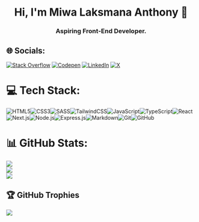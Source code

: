 <h1 align="center">Hi, I'm Miwa Laksmana Anthony 👋</h1>
<h3 align="center">Aspiring Front-End Developer.</h3>

## 🌐 Socials:
[![Stack Overflow](https://img.shields.io/badge/-Stackoverflow-FE7A16?logo=stack-overflow&logoColor=white)](https://stackoverflow.com/users/user:25086788) [![Codepen](https://img.shields.io/badge/Codepen-000000?style=for-the-badge&logo=codepen&logoColor=white)](https://codepen.io/miwalaa) [![LinkedIn](https://img.shields.io/badge/LinkedIn-%230077B5.svg?logo=linkedin&logoColor=white)](https://linkedin.com/in/miwa-laksmana-anthony-851a17344) [![X](https://img.shields.io/badge/X-black.svg?logo=X&logoColor=white)](https://x.com/miwamiwamiwa79) 

# 💻 Tech Stack:
![HTML5](https://img.shields.io/badge/html5-%23E34F26.svg?style=for-the-badge&logo=html5&logoColor=white)![CSS3](https://img.shields.io/badge/css3-%231572B6.svg?style=for-the-badge&logo=css3&logoColor=white)![SASS](https://img.shields.io/badge/-Sass-CC6699?style=for-the-badge&logo=sass&logoColor=white)![TailwindCSS](https://img.shields.io/badge/tailwindcss-%2338B2AC.svg?style=for-the-badge&logo=tailwind-css&logoColor=white)![JavaScript](https://img.shields.io/badge/javascript-%23323330.svg?style=for-the-badge&logo=javascript&logoColor=%23F7DF1E)![TypeScript](https://img.shields.io/badge/typescript-%23007ACC.svg?style=for-the-badge&logo=typescript&logoColor=white)![React](https://img.shields.io/badge/react-%2320232a.svg?style=for-the-badge&logo=react&logoColor=%2361DAFB)![Next.js](https://img.shields.io/badge/next.js-%23000000.svg?style=for-the-badge&logo=nextdotjs&logoColor=white)![Node.js](https://img.shields.io/badge/node.js-6DA55F?style=for-the-badge&logo=node.js&logoColor=white)![Express.js](https://img.shields.io/badge/express.js-%23404d59.svg?style=for-the-badge&logo=express&logoColor=%2361DAFB)![Markdown](https://img.shields.io/badge/markdown-%23000000.svg?style=for-the-badge&logo=markdown&logoColor=white)![Git](https://img.shields.io/badge/git-%23F05033.svg?style=for-the-badge&logo=git&logoColor=white)![GitHub](https://img.shields.io/badge/github-%23121011.svg?style=for-the-badge&logo=github&logoColor=white)

# 📊 GitHub Stats:
![](https://github-readme-stats.vercel.app/api?username=miwalaa&theme=dark&hide_border=false&include_all_commits=false&count_private=false)<br/>
![](https://github-readme-streak-stats.herokuapp.com/?user=miwalaa&theme=dark&hide_border=false)<br/>
![](https://github-readme-stats.vercel.app/api/top-langs/?username=miwalaa&theme=dark&hide_border=false&include_all_commits=false&count_private=false&layout=compact)

## 🏆 GitHub Trophies
![](https://github-profile-trophy.vercel.app/?username=miwalaa&theme=radical&no-frame=false&no-bg=true&margin-w=4)

